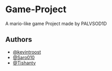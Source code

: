# Game-Project
A mario-like game Project made by PALVSOD1D

## Authors
- [@kevintroost](https://github.com/kevintroost)
- [@Saro010](https://github.com/Saro010)
- [@Tishanty](https://github.com/Tishanty)

